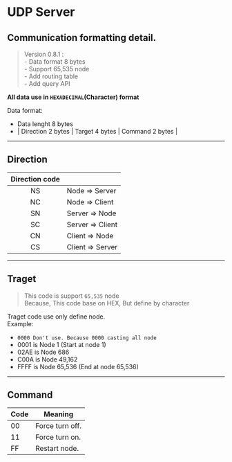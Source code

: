 # UDP Server
## Communication formatting detail.  
> Version 0.8.1 :  
    - Data format 8 bytes  
    - Support 65,535 node  
    - Add routing table  
    - Add query API


**All data use in `HEXADECIMAL`(Character) format**

Data format:  
- Data lenght 8 bytes
- | Direction 2 bytes | Target 4 bytes | Command 2 bytes |
---

## Direction
Direction code||
:-:|-
NS|Node => Server
NC|Node => Client
SN|Server => Node
SC|Server => Client
CN|Client => Node
CS|Client => Server
---

## Traget
> This code is support `65,535` node  
Because, This code base on HEX, But define by character

Traget code use only define node.  
Example:
 - `0000 Don't use. Because 0000 casting all node`
 - 0001 is Node 1 (Start at node 1)
 - 02AE is Node 686
 - C00A is Node 49,162
 - FFFF is Node 65,536 (End at node 65,536)
---

## Command
Code|Meaning
-|-
00|Force turn off.
11|Force turn on.
FF|Restart node.